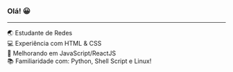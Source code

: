 ### Olá! 😀 <br/>
<hr/>
🌏 Estudante de Redes <br/>
💻 Experiência com HTML & CSS <br/>
🚩 Melhorando em JavaScript/ReactJS <br/>
📚 Familiaridade com: Python, Shell Script e Linux!
